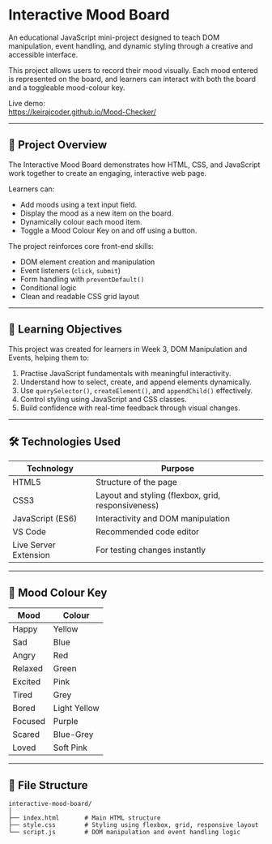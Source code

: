 # Interactive Mood Board

An educational JavaScript mini-project designed to teach DOM manipulation, event handling, and dynamic styling through a creative and accessible interface.

This project allows users to record their mood visually. Each mood entered is represented on the board, and learners can interact with both the board and a toggleable mood-colour key.

Live demo:  
https://keirajcoder.github.io/Mood-Checker/

---

## 🎯 Project Overview

The Interactive Mood Board demonstrates how HTML, CSS, and JavaScript work together to create an engaging, interactive web page.

Learners can:
- Add moods using a text input field.
- Display the mood as a new item on the board.
- Dynamically colour each mood item.
- Toggle a Mood Colour Key on and off using a button.

The project reinforces core front-end skills:
- DOM element creation and manipulation
- Event listeners (`click`, `submit`)
- Form handling with `preventDefault()`
- Conditional logic
- Clean and readable CSS grid layout

---

## 🧠 Learning Objectives

This project was created for learners in Week 3, DOM Manipulation and Events, helping them to:

1. Practise JavaScript fundamentals with meaningful interactivity.
2. Understand how to select, create, and append elements dynamically.
3. Use `querySelector()`, `createElement()`, and `appendChild()` effectively.
4. Control styling using JavaScript and CSS classes.
5. Build confidence with real-time feedback through visual changes.

---

## 🛠️ Technologies Used

| Technology | Purpose |
|-----------|---------|
| HTML5 | Structure of the page |
| CSS3 | Layout and styling (flexbox, grid, responsiveness) |
| JavaScript (ES6) | Interactivity and DOM manipulation |
| VS Code | Recommended code editor |
| Live Server Extension | For testing changes instantly |

---

## 🎨 Mood Colour Key

| Mood     | Colour        |
|----------|---------------|
| Happy    | Yellow        |
| Sad      | Blue          |
| Angry    | Red           |
| Relaxed  | Green         |
| Excited  | Pink          |
| Tired    | Grey          |
| Bored    | Light Yellow  |
| Focused  | Purple        |
| Scared   | Blue-Grey     |
| Loved    | Soft Pink     |

---

## 📁 File Structure

```text
interactive-mood-board/
│
├── index.html       # Main HTML structure
├── style.css        # Styling using flexbox, grid, responsive layout
└── script.js        # DOM manipulation and event handling logic

